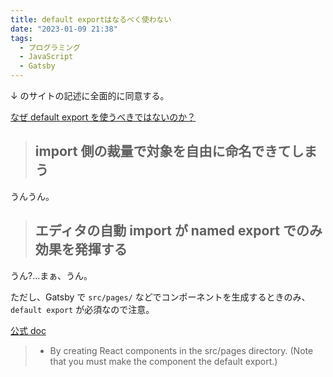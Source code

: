 ```yaml
---
title: default exportはなるべく使わない
date: "2023-01-09 21:38"
tags:
  - プログラミング
  - JavaScript
  - Gatsby
---
```


↓ のサイトの記述に全面的に同意する。

[なぜ default export を使うべきではないのか？](https://engineering.linecorp.com/ja/blog/you-dont-need-default-export/)

> ## import 側の裁量で対象を自由に命名できてしまう

うんうん。

> ## エディタの自動 import が named export でのみ効果を発揮する

うん?...まぁ、うん。

ただし、Gatsby で `src/pages/` などでコンポーネントを生成するときのみ、
`default export` が必須なので注意。

[公式 doc](https://www.gatsbyjs.com/docs/creating-and-modifying-pages/)

> - By creating React components in the src/pages directory. (Note that you must make the component the default export.)

